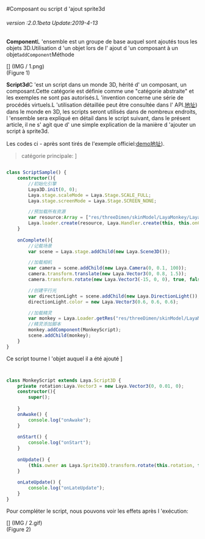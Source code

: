 #Composant ou script d 'ajout sprite3d

###### *version :2.0.1beta   Update:2019-4-13*

**Component**L 'ensemble est un groupe de base auquel sont ajoutés tous les objets 3D.Utilisation d 'un objet lors de l' ajout d 'un composant à un objet`addComponent`Méthode

[] (IMG / 1.png) <br > (Figure 1)

**Script3d**C 'est un script dans un monde 3D, hérité d' un composant, un composant.Cette catégorie est définie comme une "catégorie abstraite" et les exemples ne sont pas autorisés.L 'invention concerne une série de procédés virtuels.L 'utilisation détaillée peut être consultée dans l' API.[地址](https://layaair.ldc.layabox.com/api2/Chinese/index.html?category=3D&class=laya.d3.component.Script3D)) dans le monde en 3D, les scripts seront utilisés dans de nombreux endroits, l 'ensemble sera expliqué en détail dans le script suivant, dans le présent article, il ne s' agit que d' une simple explication de la manière d 'ajouter un script à sprite3d.

Les codes ci - après sont tirés de l'exemple officiel:[demo地址](https://layaair.ldc.layabox.com/demo2/?language=ch&category=3d&group=Sprite3D&name=ScriptSample)).

> catégorie principale:
]


```typescript

class ScriptSample() {
    constructor(){
        //初始化引擎
        Laya3D.init(0, 0);
        Laya.stage.scaleMode = Laya.Stage.SCALE_FULL;
        Laya.stage.screenMode = Laya.Stage.SCREEN_NONE;

        //预加载所有资源
        var resource:Array = ["res/threeDimen/skinModel/LayaMonkey/LayaMonkey.lh"];
        Laya.loader.create(resource, Laya.Handler.create(this, this.onComplete));    
    }
    
    onComplete(){
        //记载场景
        var scene = Laya.stage.addChild(new Laya.Scene3D());

        //加载相机
        var camera = scene.addChild(new Laya.Camera(0, 0.1, 100));
        camera.transform.translate(new Laya.Vector3(0, 0.8, 1.5));
        camera.transform.rotate(new Laya.Vector3(-15, 0, 0), true, false);

        //创建平行光
        var directionLight = scene.addChild(new Laya.DirectionLight());
        directionLight.color = new Laya.Vector3(0.6, 0.6, 0.6);

        //加载精灵
        var monkey = Laya.Loader.getRes("res/threeDimen/skinModel/LayaMonkey/LayaMonkey.lh");
        //精灵添加脚本
        monkey.addComponent(MonkeyScript);
        scene.addChild(monkey);
    }
}


```


Ce script tourne l 'objet auquel il a été ajouté
]


```typescript


class MonkeyScript extends Laya.Script3D {
    private rotation:Laya.Vector3 = new Laya.Vector3(0, 0.01, 0); 	
	constructor(){
        super();
       
    }
	onAwake() {
		console.log("onAwake");
	}
	
	onStart() {
		console.log("onStart");
	}
	
	onUpdate() {
		(this.owner as Laya.Sprite3D).transform.rotate(this.rotation, false);
	}
	
	onLateUpdate() {
		console.log("onLateUpdate");
	}
}

```


Pour compléter le script, nous pouvons voir les effets après l 'exécution:

[] (IMG / 2.gif) <br > (Figure 2)
